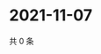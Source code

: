 # 2021-11-07

共 0 条

<!-- BEGIN WEIBO -->
<!-- 最后更新时间 Sun Nov 07 2021 02:09:34 GMT+0800 (China Standard Time) -->

<!-- END WEIBO -->
